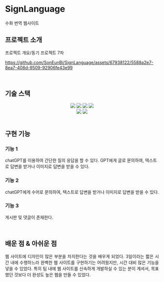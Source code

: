 # SignLanguage
수화 번역 웹사이트

## 프로젝트 소개

<p align="justify">
프로젝트 개요/동기
프로젝트 7차 
</p>

<p align="center">


https://github.com/SonEunBi/SignLanguage/assets/67938122/5588a2e7-8ea7-408d-9509-92906fe43e99

</p>

<br>

## 기술 스택

<div align=center>
  <img src="https://img.shields.io/badge/html5-E34F26?style=for-the-badge&logo=html5&logoColor=white"> 
  <img src="https://img.shields.io/badge/css-1572B6?style=for-the-badge&logo=css3&logoColor=white"> 
  <img src="https://img.shields.io/badge/javascript-F7DF1E?style=for-the-badge&logo=javascript&logoColor=black"> 
  <img src="https://img.shields.io/badge/mysql-4479A1?style=for-the-badge&logo=mysql&logoColor=white">
</div>
<div align=center>
  <img src="https://img.shields.io/badge/django-092E20?style=for-the-badge&logo=django&logoColor=white">
  <img src="https://img.shields.io/badge/amazonaws-232F3E?style=for-the-badge&logo=amazonaws&logoColor=white"> 
</div>
<br>

## 구현 기능

### 기능 1
chatGPT를 이용하여 간단한 질의 응답을 할 수 있다.
GPT에게 글로 문의하여, 텍스트로 답변을 받거나 이미지로 답변을 받을 수 있다.

### 기능 2
chatGPT에게 수어로 문의하여, 텍스트로 답변을 받거나 이미지로 답변을 받을 수 있다.

### 기능 3
게시판 및 댓글이 존재한다.


<br>

## 배운 점 & 아쉬운 점

<p align="justify">
웹 사이트에 디자인이 많은 부분을 차지한다는 것을 배우게 되었다. 3일이라는 짧은 시간 내에 수행하느라 완벽한 웹 사이트를 구현하기는 어려웠지만, 시간 대비 많은 기능을 넣을 수 있었다. 특히 팀 내에 웹 사이트를 신속하게 개발하실 수 있는 분이 계셔서, 목표했던 것보다 더 완성도 높은 웹을 만들 수 있었다.
</p>

<br>


<!-- Stack Icon Refernces -->

[js]: /images/stack/javascript.svg
[ts]: /images/stack/typescript.svg
[react]: /images/stack/react.svg
[node]: /images/stack/node.svg
